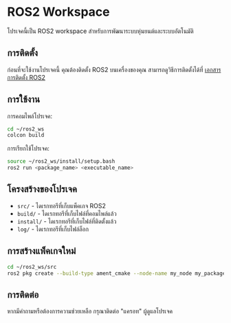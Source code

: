 # ROS2 Workspace

โปรเจคนี้เป็น ROS2 workspace สำหรับการพัฒนาระบบหุ่นยนต์และระบบอัตโนมัติ

## การติดตั้ง

ก่อนที่จะใช้งานโปรเจคนี้ คุณต้องติดตั้ง ROS2 บนเครื่องของคุณ สามารถดูวิธีการติดตั้งได้ที่ [เอกสารการติดตั้ง ROS2](https://docs.ros.org/en/jazzy/Installation/Ubuntu-Install-Debs.html)

## การใช้งาน

การคอมไพล์โปรเจค:
```bash
cd ~/ros2_ws
colcon build
```

การเรียกใช้โปรเจค:
```bash
source ~/ros2_ws/install/setup.bash
ros2 run <package_name> <executable_name>
```

## โครงสร้างของโปรเจค

- `src/` - ไดเรกทอรีที่เก็บแพ็คเกจ ROS2
- `build/` - ไดเรกทอรีที่เก็บไฟล์ที่คอมไพล์แล้ว
- `install/` - ไดเรกทอรีที่เก็บไฟล์ที่ติดตั้งแล้ว
- `log/` - ไดเรกทอรีที่เก็บไฟล์ล็อก

## การสร้างแพ็คเกจใหม่

```bash
cd ~/ros2_ws/src
ros2 pkg create --build-type ament_cmake --node-name my_node my_package
```

## การติดต่อ

หากมีคำถามหรือต้องการความช่วยเหลือ กรุณาติดต่อ "แครอท" ผู้ดูแลโปรเจค
